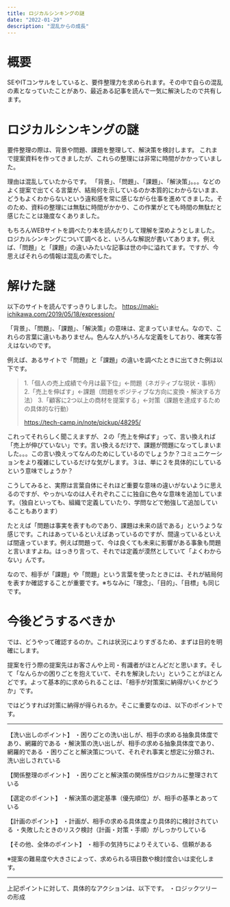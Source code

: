 ```yaml
---
title: ロジカルシンキングの謎
date: "2022-01-29"
description: "混乱からの成長"
---
```


# 概要

SEやITコンサルをしていると、要件整理力を求められます。その中で自らの混乱の素となっていたことがあり、最近ある記事を読んで一気に解決したので共有します。

# ロジカルシンキングの謎

要件整理の際は、背景や問題、課題を整理して、解決策を検討します。
これまで提案資料を作ってきましたが、これらの整理には非常に時間がかかっていました。

理由は混乱していたからです。
「背景」、「問題」、「課題」、「解決策」。。。などのよく提案で出てくる言葉が、結局何を示しているのか本質的にわからないまま、どうもよくわからないという違和感を常に感じながら仕事を進めてきました。そのため、資料の整理には無駄に時間がかかり、この作業がとても時間の無駄だと感じたことは幾度なくありました。

もちろんWEBサイトを調べたり本を読んだりして理解を深めようとしました。ロジカルシンキングについて調べると、いろんな解説が書いてあります。例えば、「問題」と「課題」の違いみたいな記事は世の中に溢れてます。ですが、今思えばそれらの情報は混乱の素でした。

# 解けた謎

以下のサイトを読んですっきりしました。
https://maki-ichikawa.com/2019/05/18/expression/

「背景」、「問題」、「課題」、「解決策」の意味は、定まっていません。なので、これらの言葉に違いもありません。色んな人がいろんな定義をしており、確実な答えはないのです。

例えば、あるサイトで「問題」と「課題」の違いを調べたときに出てきた例は以下です。

> 1.「個人の売上成績で今月は最下位」←問題（ネガティブな現状・事柄）
> 2.「売上を伸ばす」←課題（問題をポジティブな方向に変換・解決する方法）
> 3.「顧客に2つ以上の商材を提案する」←対策（課題を達成するための具体的な行動）
>
> https://tech-camp.in/note/pickup/48295/

これってそれらしく聞こえますが、２の「売上を伸ばす」って、言い換えれば「売上が伸びていない」です。言い換えるだけで、課題が問題になってしまいました。。。この言い換えってなんのためにしているのでしょうか？コミュニケーションをより複雑にしているだけな気がします。３は、単に２を具体的にしているという意味でしょうか？

こうしてみると、実際は言葉自体にそれほど重要な意味の違いがないように思えるのですが、やっかいなのは人それぞれここに独自に色々な意味を追加しています。（独自といっても、組織で定義していたり、学問などで勉強して追加していることもあります）

たとえば「問題は事実を表すものであり、課題は未来の話である」というような感じです。これはあっているといえばあっているのですが、間違っているといえば間違っています。例えば問題って、今は良くても未来に影響がある事象も問題と言いますよね。はっきり言って、それでは定義が漠然としていて「よくわからない」んです。

なので、相手が「課題」や「問題」という言葉を使ったときには、それが結局何を表すか確認することが重要です。※ちなみに「理念」、「目的」、「目標」も同じです。

# 今後どうするべきか

では、どうやって確認するのか。これは状況によりすぎるため、まずは目的を明確にします。

提案を行う際の提案先はお客さんや上司・有識者がほとんどだと思います。そして「なんらかの困りごとを抱えていて、それを解決したい」ということがほとんどです。よって基本的に求められることは、「相手が対策案に納得がいくかどうか」です。

ではどうすれば対策に納得が得られるか。そこに重要なのは、以下のポイントです。

***

【洗い出しのポイント】
・困りごとの洗い出しが、相手の求める抽象具体度であり、網羅的である
・解決策の洗い出しが、相手の求める抽象具体度であり、網羅的である
・困りごとと解決策について、それぞれ事実と想定に分類され、洗い出しされている

【関係整理のポイント】
・困りごとと解決策の関係性がロジカルに整理されている

【選定のポイント】
・解決策の選定基準（優先順位）が、相手の基準とあっている

【計画のポイント】
・計画が、相手の求める具体度より具体的に検討されている
・失敗したときのリスク検討（計画・対策・手順）がしっかりしている

【その他、全体のポイント】
・相手の気持ちによりそえている、信頼がある


※提案の難易度や大きさによって、求められる項目数や検討度合いは変化します。

***

上記ポイントに対して、具体的なアクションは、以下です。
・ロジックツリーの形成
